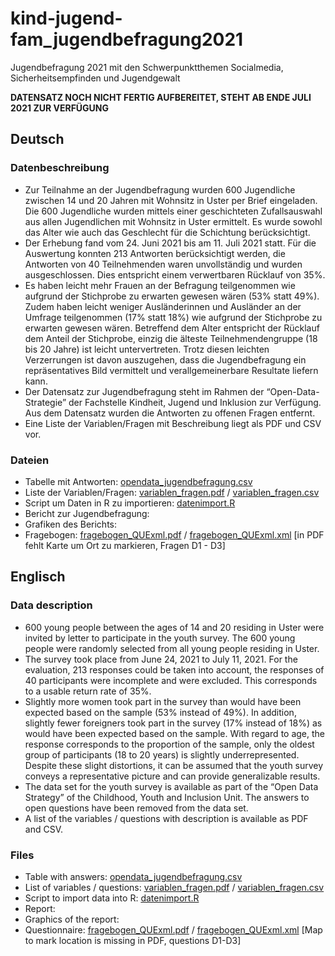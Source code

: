 # kind-jugend-fam_jugendbefragung2021
Jugendbefragung 2021 mit den Schwerpunktthemen Socialmedia, Sicherheitsempfinden und Jugendgewalt

**DATENSATZ NOCH NICHT FERTIG AUFBEREITET, STEHT AB ENDE JULI 2021 ZUR VERFÜGUNG**

## Deutsch
### Datenbeschreibung
* Zur Teilnahme an der Jugendbefragung wurden 600 Jugendliche zwischen 14 und 20 Jahren mit Wohnsitz in Uster per Brief eingeladen. Die 600 Jugendliche wurden mittels einer geschichteten Zufallsauswahl aus allen Jugendlichen mit Wohnsitz in Uster ermittelt. Es wurde sowohl das Alter wie auch das Geschlecht für die Schichtung berücksichtigt.
* Der Erhebung fand vom 24. Juni 2021 bis am 11. Juli 2021 statt. Für die Auswertung konnten 213 Antworten berücksichtigt werden, die Antworten von 40 Teilnehmenden waren unvollständig und wurden ausgeschlossen. Dies entspricht einem verwertbaren Rücklauf von 35%.
* Es haben leicht mehr Frauen an der Befragung teilgenommen wie aufgrund der Stichprobe zu erwarten gewesen wären (53% statt 49%). Zudem haben leicht weniger Ausländerinnen und Ausländer an der Umfrage teilgenommen (17% statt 18%) wie aufgrund der Stichprobe zu erwarten gewesen wären. Betreffend dem Alter entspricht der Rücklauf dem Anteil der Stichprobe, einzig die älteste Teilnehmendengruppe (18 bis 20 Jahre) ist leicht untervertreten. Trotz diesen leichten Verzerrungen ist davon auszugehen, dass die Jugendbefragung ein repräsentatives Bild vermittelt und verallgemeinerbare Resultate liefern kann.
* Der Datensatz zur Jugendbefragung steht im Rahmen der “Open-Data-Strategie” der Fachstelle Kindheit, Jugend und Inklusion zur Verfügung. Aus dem Datensatz wurden die Antworten zu offenen Fragen entfernt.
* Eine Liste der Variablen/Fragen mit Beschreibung liegt als PDF und CSV vor.

### Dateien
* Tabelle mit Antworten: [opendata_jugendbefragung.csv](https://github.com/GesellschaftStadtUster/kind-jugend-fam_jugendbefragung2021/blob/main/opendata_jugendbefragung.csv)
* Liste der Variablen/Fragen: [variablen_fragen.pdf](https://github.com/GesellschaftStadtUster/kind-jugend-fam_jugendbefragung2021/blob/main/variablen_fragen.pdf) / [variablen_fragen.csv](https://github.com/GesellschaftStadtUster/kind-jugend-fam_jugendbefragung2021/blob/main/variablen_fragen.csv)
* Script um Daten in R zu importieren: [datenimport.R](https://github.com/GesellschaftStadtUster/kind-jugend-fam_jugendbefragung2021/blob/main/datenimport.R)
* Bericht zur Jugendbefragung: 
* Grafiken des Berichts: 
* Fragebogen: [fragebogen_QUExml.pdf](https://github.com/GesellschaftStadtUster/kind-jugend-fam_jugendbefragung2021/blob/main/fragebogen_QUExml.pdf) / [fragebogen_QUExml.xml](https://github.com/GesellschaftStadtUster/kind-jugend-fam_jugendbefragung2021/blob/main/fragebogen_QUExml.xml) \[in PDF fehlt Karte um Ort zu markieren, Fragen D1 - D3]

## Englisch

### Data description
* 600 young people between the ages of 14 and 20 residing in Uster were invited by letter to participate in the youth survey. The 600 young people were randomly selected from all young people residing in Uster.
* The survey took place from June 24, 2021 to July 11, 2021. For the evaluation, 213 responses could be taken into account, the responses of 40 participants were incomplete and were excluded. This corresponds to a usable return rate of 35%.
* Slightly more women took part in the survey than would have been expected based on the sample (53% instead of 49%). In addition, slightly fewer foreigners took part in the survey (17% instead of 18%) as would have been expected based on the sample. With regard to age, the response corresponds to the proportion of the sample, only the oldest group of participants (18 to 20 years) is slightly underrepresented. Despite these slight distortions, it can be assumed that the youth survey conveys a representative picture and can provide generalizable results.
* The data set for the youth survey is available as part of the “Open Data Strategy” of the Childhood, Youth and Inclusion Unit. The answers to open questions have been removed from the data set.
* A list of the variables / questions with description is available as PDF and CSV.

### Files
* Table with answers: [opendata_jugendbefragung.csv](https://github.com/GesellschaftStadtUster/kind-jugend-fam_jugendbefragung2021/blob/main/opendata_jugendbefragung.csv)
* List of variables / questions: [variablen_fragen.pdf](https://github.com/GesellschaftStadtUster/kind-jugend-fam_jugendbefragung2021/blob/main/variablen_fragen.pdf) / [variablen_fragen.csv](https://github.com/GesellschaftStadtUster/kind-jugend-fam_jugendbefragung2021/blob/main/variablen_fragen.csv)
* Script to import data into R: [datenimport.R](https://github.com/GesellschaftStadtUster/kind-jugend-fam_jugendbefragung2021/blob/main/datenimport.R)
* Report: 
* Graphics of the report: 
* Questionnaire: [fragebogen_QUExml.pdf](https://github.com/GesellschaftStadtUster/kind-jugend-fam_jugendbefragung2021/blob/main/fragebogen_QUExml.pdf) / [fragebogen_QUExml.xml](https://github.com/GesellschaftStadtUster/kind-jugend-fam_jugendbefragung2021/blob/main/fragebogen_QUExml.xml) \[Map to mark location is missing in PDF, questions D1-D3]
